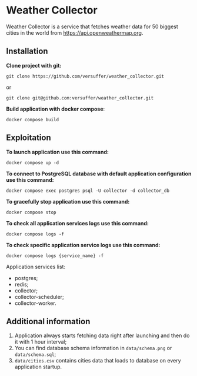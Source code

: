 Weather Collector
================================
Weather Collector is a service that fetches weather data for 50 biggest cities in the world from https://api.openweathermap.org.

Installation
------------
**Clone project with git:**

    git clone https://github.com/versuffer/weather_collector.git

or

    git clone git@github.com:versuffer/weather_collector.git

**Build application with docker compose**:

    docker compose build

Exploitation
------------
**To launch application use this command:**

    docker compose up -d

**To connect to PostgreSQL database with default application configuration use this command:**

    docker compose exec postgres psql -U collector -d collector_db

**To gracefully stop application use this command:**

    docker compose stop

**To check all application services logs use this command:**

    docker compose logs -f

**To check specific application service logs use this command:**

    docker compose logs {service_name} -f

Application services list:

- postgres;
- redis;
- collector;
- collector-scheduler;
- collector-worker.

Additional information
----------------------
1. Application always starts fetching data right after launching and then do it with 1 hour interval;
2. You can find database schema information in `data/schema.png` or `data/schema.sql`;
3. `data/cities.csv` contains cities data that loads to database on every application startup.
